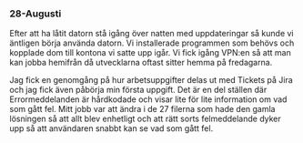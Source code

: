 ### 28-Augusti



Efter att ha låtit datorn stå igång över natten med uppdateringar så kunde vi äntligen börja använda datorn. Vi installerade programmen som behövs och kopplade dom till kontona vi satte upp igår. Vi fick igång VPN:en så att man kan jobba hemifrån då utvecklarna oftast sitter hemma på fredagarna. 

Jag fick en genomgång på hur arbetsuppgifter delas ut med Tickets på Jira och jag fick även påbörja min första uppgift. 
Det är en del ställen där Errormeddelanden är hårdkodade och visar lite för lite information om vad som gått fel. 
Mitt jobb var att ändra i de 27 filerna som hade den gamla lösningen så att allt blev enhetligt och att rätt sorts felmeddelande dyker upp så att användaren snabbt kan se vad som gått fel.

